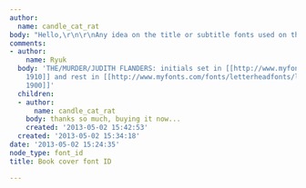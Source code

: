 ```yaml
---
author:
  name: candle_cat_rat
body: "Hello,\r\n\r\nAny idea on the title or subtitle fonts used on this cover please?\r\nhttp://goo.gl/QmqYW\r\n\r\nThanks,\r\nBen"
comments:
- author:
    name: Ryuk
  body: 'THE/MURDER/JUDITH FLANDERS: initials set in [[http://www.myfonts.com/fonts/letterheadfonts/lhf-billhead-1890/1910|Billhead
    1910]] and rest in [[http://www.myfonts.com/fonts/letterheadfonts/lhf-billhead-1890/1900|Billhead
    1900]]'
  children:
  - author:
      name: candle_cat_rat
    body: thanks so much, buying it now...
    created: '2013-05-02 15:42:53'
  created: '2013-05-02 15:34:18'
date: '2013-05-02 15:24:35'
node_type: font_id
title: Book cover font ID

---
```

